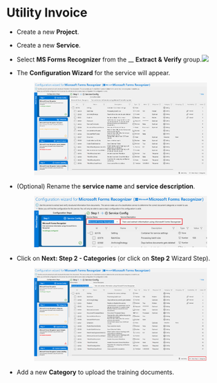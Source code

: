 # Utility Invoice

* Create a new **Project**.
* Create a new **Service**.
* Select **MS Forms Recognizer** from the \_\_ **Extract & Verify** group.![](<../../.gitbook/assets/image (74) (2).png>)
*   The **Configuration Wizard** for the service will appear.

    <figure><img src="../../assets/image (59) (2).png" alt=""><figcaption></figcaption></figure>
*   (Optional) Rename the **service name** and **service description**.

    <figure><img src="../../assets/image (91) (1).png" alt=""><figcaption></figcaption></figure>
*   Click on **Next: Step 2 - Categories** (or click on **Step 2** Wizard Step).

    <figure><img src="../../assets/image (69) (1).png" alt=""><figcaption></figcaption></figure>
* Add a new **Category** to upload the training documents.

